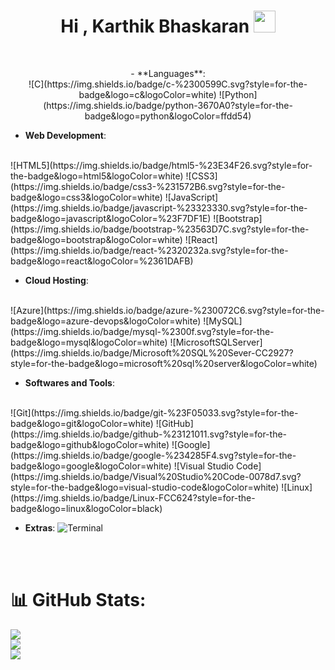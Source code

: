 <h1 align="center">
  <b>Hi , Karthik Bhaskaran </b
  ><img
    src="https://media.giphy.com/media/hvRJCLFzcasrR4ia7z/giphy.gif"
    width="35"
  />
</h1>

<br />

<p align="center">
  - **Languages**:
  <br/>
  ![C](https://img.shields.io/badge/c-%2300599C.svg?style=for-the-badge&logo=c&logoColor=white) 
  ![Python](https://img.shields.io/badge/python-3670A0?style=for-the-badge&logo=python&logoColor=ffdd54) 

  <br />

  - **Web Development**:
  <br/>
  ![HTML5](https://img.shields.io/badge/html5-%23E34F26.svg?style=for-the-badge&logo=html5&logoColor=white)
  ![CSS3](https://img.shields.io/badge/css3-%231572B6.svg?style=for-the-badge&logo=css3&logoColor=white)
  ![JavaScript](https://img.shields.io/badge/javascript-%23323330.svg?style=for-the-badge&logo=javascript&logoColor=%23F7DF1E)
  ![Bootstrap](https://img.shields.io/badge/bootstrap-%23563D7C.svg?style=for-the-badge&logo=bootstrap&logoColor=white)
  ![React](https://img.shields.io/badge/react-%2320232a.svg?style=for-the-badge&logo=react&logoColor=%2361DAFB)

  <br />

  - **Cloud Hosting**:
  <br/>
  ![Azure](https://img.shields.io/badge/azure-%230072C6.svg?style=for-the-badge&logo=azure-devops&logoColor=white)
  ![MySQL](https://img.shields.io/badge/mysql-%2300f.svg?style=for-the-badge&logo=mysql&logoColor=white)
  ![MicrosoftSQLServer](https://img.shields.io/badge/Microsoft%20SQL%20Sever-CC2927?style=for-the-badge&logo=microsoft%20sql%20server&logoColor=white)

  <br />

  - **Softwares and Tools**:
  <br/>
  ![Git](https://img.shields.io/badge/git-%23F05033.svg?style=for-the-badge&logo=git&logoColor=white)
  ![GitHub](https://img.shields.io/badge/github-%23121011.svg?style=for-the-badge&logo=github&logoColor=white)
  ![Google](https://img.shields.io/badge/google-%234285F4.svg?style=for-the-badge&logo=google&logoColor=white)
  ![Visual Studio
  Code](https://img.shields.io/badge/Visual%20Studio%20Code-0078d7.svg?style=for-the-badge&logo=visual-studio-code&logoColor=white)
  ![Linux](https://img.shields.io/badge/Linux-FCC624?style=for-the-badge&logo=linux&logoColor=black)

  <br />

  - **Extras**:
  ![Terminal](https://img.shields.io/badge/Terminal-%23054020?style=for-the-badge&logo=gnu-bash&logoColor=white)
</p>

<br />
<br />

# 📊 GitHub Stats:
![](https://github-readme-stats.vercel.app/api?username=KarthikBhaskaran22&theme=radical&hide_border=false&include_all_commits=true&count_private=false)
<br/>
![](https://github-readme-streak-stats.herokuapp.com/?user=KarthikBhaskaran22&theme=radical&hide_border=false)
<br/>
![](https://github-readme-stats.vercel.app/api/top-langs/?username=KarthikBhaskaran22&theme=radical&hide_border=false&include_all_commits=true&count_private=false&layout=compact)
